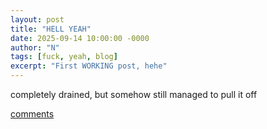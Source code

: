 ```yaml
---
layout: post
title: "HELL YEAH"
date: 2025-09-14 10:00:00 -0000
author: "N"
tags: [fuck, yeah, blog]
excerpt: "First WORKING post, hehe"
---
```


completely drained, but somehow still managed to pull it off


[comments](/comments) 
